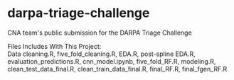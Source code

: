 # darpa-triage-challenge
CNA team's public submission for the DARPA Triage Challenge

Files Includes With This Project:  
Data cleaning.R,           five_fold_cleaning.R,      EDA.R,           post-spline EDA.R,  
evaluation_predictions.R,  cnn_model.ipynb,           five_fold_RF.R,  modeling.R,  
clean_test_data_final.R,   clean_train_data_final.R,  final_RF.R,      final_fgen_RF.R
